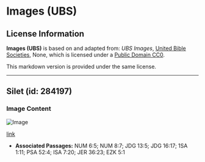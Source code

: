 # Images (UBS)

## License Information

**Images (UBS)** is based on and adapted from: _UBS Images_, [United Bible Societies](https://unitedbiblesocieties.org/), None, which is licensed under a [Public Domain CC0](https://creativecommons.org/public-domain/cc0/).

This markdown version is provided under the same license.



--------------------------------

## Silet (id: 284197)

### Image Content

![Image](https://cdn.aquifer.bible/aquifer-content/resources/Media/WEB-0361_razor.jpg)

[link](https://cdn.aquifer.bible/aquifer-content/resources/Media/WEB-0361_razor.jpg)

* **Associated Passages:** NUM 6:5; NUM 8:7; JDG 13:5; JDG 16:17; 1SA 1:11; PSA 52:4; ISA 7:20; JER 36:23; EZK 5:1

